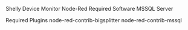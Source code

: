 Shelly Device Monitor Node-Red
Required Software
	MSSQL Server

Required Plugins
	node-red-contrib-bigsplitter
	node-red-contrib-mssql
	
	
	